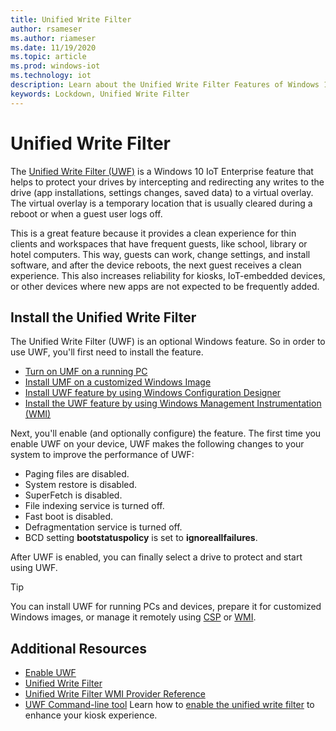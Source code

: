```yaml
---
title: Unified Write Filter
author: rsameser
ms.author: riameser
ms.date: 11/19/2020
ms.topic: article
ms.prod: windows-iot
ms.technology: iot
description: Learn about the Unified Write Filter Features of Windows 10 IoT Enterprise.
keywords: Lockdown, Unified Write Filter
---
```

# Unified Write Filter
The [Unified Write Filter (UWF)](https://docs.microsoft.com/windows-hardware/customize/enterprise/unified-write-filter#turn-on-and-configure-uwf) is a Windows 10 IoT Enterprise feature that helps to protect your drives by intercepting and redirecting any writes to the drive (app installations, settings changes, saved data) to a virtual overlay. The virtual overlay is a temporary location that is usually cleared during a reboot or when a guest user logs off.

This is a great feature because it provides a clean experience for thin clients and workspaces that have frequent guests, like school, library or hotel computers. This way, guests can work, change settings, and install software, and after the device reboots, the next guest receives a clean experience. This also increases reliability for kiosks, IoT-embedded devices, or other devices where new apps are not expected to be frequently added.

## Install the Unified Write Filter
The Unified Write Filter (UWF) is an optional Windows feature. So in order to use UWF, you'll first need to install the feature.

* [Turn on UMF on a running PC](https://docs.microsoft.com/windows-hardware/customize/enterprise/uwf-turnonuwf#turn-on-uwf-on-a-running-pc)
* [Install UMF on a customized Windows Image](https://docs.microsoft.com/windows-hardware/customize/enterprise/uwf-turnonuwf#install-uwf-on-a-customized-windows-image)
* [Install UWF feature by using Windows Configuration Designer](https://docs.microsoft.com/windows-hardware/customize/enterprise/uwf-turnonuwf#install-the-uwf-feature-by-using-windows-configuration-designer)
* [Install the UWF feature by using Windows Management Instrumentation (WMI)](https://docs.microsoft.com/windows-hardware/customize/enterprise/uwf-turnonuwf#install-the-uwf-feature-by-using-windows-management-instrumentation-wmi)

Next, you'll enable (and optionally configure) the feature.
The first time you enable UWF on your device, UWF makes the following changes to your system to improve the performance of UWF:
* Paging files are disabled.
* System restore is disabled.
* SuperFetch is disabled.
* File indexing service is turned off.
* Fast boot is disabled.
* Defragmentation service is turned off.
* BCD setting **bootstatuspolicy** is set to **ignoreallfailures**.

After UWF is enabled, you can finally select a drive to protect and start using UWF.

> [!TIP]
> You can install UWF for running PCs and devices, prepare it for customized Windows images, or manage it remotely using [CSP](https://docs.microsoft.com/partner-center/csp-overview) or [WMI](https://docs.microsoft.com/windows/win32/wmisdk/about-wmi).

## Additional Resources
* [Enable UWF](https://docs.microsoft.com/windows-hardware/customize/enterprise/uwf-turnonuwf)
* [Unified Write Filter](https://docs.microsoft.com/windows-hardware/customize/enterprise/unified-write-filter)
* [Unified Write Filter WMI Provider Reference](https://docs.microsoft.com/windows-hardware/customize/enterprise/uwf-wmi-provider-reference)
* [UWF Command-line tool](https://docs.microsoft.com/windows-hardware/customize/enterprise/uwfmgrexe)
Learn how to [enable the unified write filter](https://docs.microsoft.com/windows-hardware/customize/enterprise/uwf-turnonuwf) to enhance your kiosk experience.  
